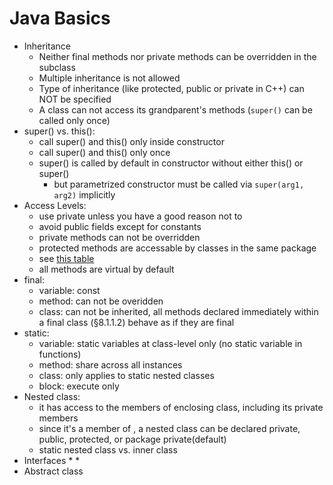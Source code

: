 Java Basics
===

* Inheritance
  * Neither final methods nor private methods can be overridden in the subclass
  * Multiple inheritance is not allowed 
  * Type of inheritance (like protected, public or private in C++) can NOT be specified
  * A class can not access its grandparent's methods (`super()` can be called only once)
* super() vs. this():
  * call super() and this() only inside constructor 
  * call super() and this() only once
  * super() is called by default in constructor without either this() or super()
    * but parametrized constructor must be called via `super(arg1, arg2)` implicitly 
* Access Levels:
  * use private unless you have a good reason not to
  * avoid public fields except for constants
  * private methods can not be overridden
  * protected methods are accessable by classes in the same package
  * see [this table](https://docs.oracle.com/javase/tutorial/java/javaOO/accesscontrol.html)
  * all methods are virtual by default
* final:
  * variable: const
  * method: can not be overidden
  * class: can not be inherited, all methods declared immediately within a final class (§8.1.1.2) behave as if they are final
* static:
  * variable: static variables at class-level only (no static variable in functions)
  * method: share across all instances
  * class: only applies to static nested classes
  * block: execute only
* Nested class: 
  * it has access to the members of enclosing class, including its private members
  * since it's a member of , a nested class can be declared private, public, protected, or package private(default)
  * static nested class vs. inner class  
* Interfaces
  * 
  *
* Abstract class
